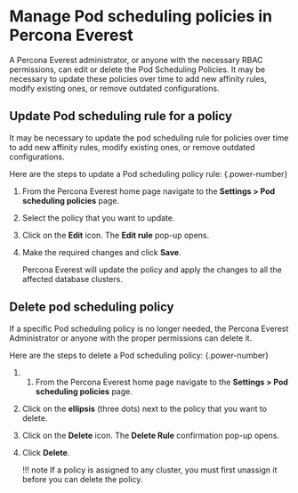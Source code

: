 # Manage Pod scheduling policies in Percona Everest

A Percona Everest administrator, or anyone with the necessary RBAC permissions, can edit or delete the Pod Scheduling Policies. It may be necessary to update these policies over time to add new affinity rules, modify existing ones, or remove outdated configurations.


## Update Pod scheduling rule for a policy

It may be necessary to update the pod scheduling rule for policies over time to add new affinity rules, modify existing ones, or remove outdated configurations.

Here are the steps to update a Pod scheduling policy rule:
{.power-number}

1. From the Percona Everest home page navigate to the <i class="uil uil-cog"></i> **Settings > Pod scheduling policies** page.

2. Select the policy that you want to update.

3. Click on the **Edit** icon. The **Edit rule** pop-up opens.

4. Make the required changes and click **Save**. 

    Percona Everest will update the policy and apply the changes to all the affected database clusters.


## Delete pod scheduling policy

If a specific Pod scheduling policy is no longer needed, the Percona Everest Administrator or anyone with the proper permissions can delete it.

Here are the steps to delete a Pod scheduling policy:
{.power-number}

1. 1. From the Percona Everest home page navigate to the <i class="uil uil-cog"></i> **Settings > Pod scheduling policies** page.

2. Click on the **ellipsis** (three dots) next to the policy that you want to delete.

3. Click on the **Delete** icon. The **Delete Rule** confirmation pop-up opens.

4. Click **Delete**.

    !!! note
        If a policy is assigned to any cluster, you must first unassign it before you can delete the policy.


